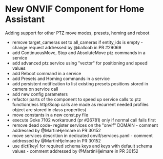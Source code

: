 # New ONVIF Component for Home Assistant

Adding support for other PTZ move modes, presets, homing and reboot

- remove target_cameras set to all_cameras if entity_ids is empty - change request addressed by @balloob in PR #29069
- add ContinuousMove, Stop and AbsoluteMove ptz commands in a service
- add advanced ptz service using "vector" for positioning and speed values
- add Reboot command in a service
- add Presets and Homing commands in a service
- add persistent notification to list existing presets positions stored in camera on service call
- add new config parameters
- refactor parts of the component to speed up service calls to ptz function(less http/Soap calls are made as recurrent needed profiles object are stored in class properties)
- move constants in a new const.py file
- execute Goke 7102 workaround (pr #26781) only if normal call fails first
- remove dead code- register services on the "onvif" DOMAIN - comment addressed by @MartinHjelmare in PR 30152
- move services descrition in dedicated onvif/services.yaml - comment addressed by @MartinHjelmare in PR 30152
- use dict[key] for required schema keys and keys with default schema values - comment addressed by @MartinHjelmare in PR 30152



